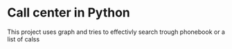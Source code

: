 # Call center in Python

This project uses graph and tries to effectivly search trough phonebook or a list of calss
